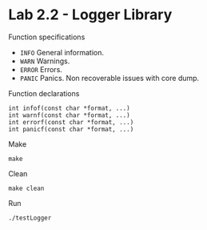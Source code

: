 Lab 2.2 - Logger Library
========================

Function specifications 
- `INFO` General information.
- `WARN` Warnings.
- `ERROR` Errors.
- `PANIC` Panics. Non recoverable issues with core dump.

Function declarations
```
int infof(const char *format, ...)
int warnf(const char *format, ...)
int errorf(const char *format, ...)
int panicf(const char *format, ...)
```

Make

    make

Clean

    make clean

Run

    ./testLogger